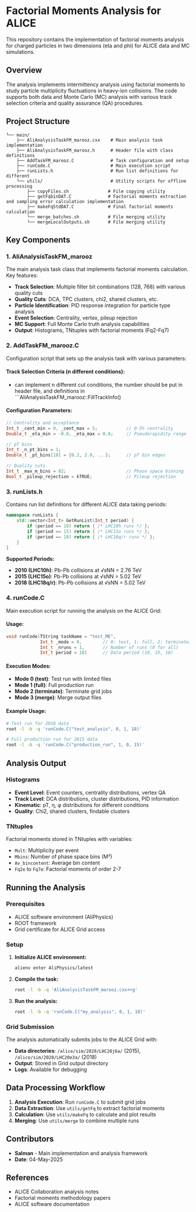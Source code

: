 # Factorial Moments Analysis for ALICE

This repository contains the implementation of factorial moments analysis for charged particles in two dimensions (eta and phi) for ALICE data and MC simulations.

## Overview

The analysis implements intermittency analysis using factorial moments to study particle multiplicity fluctuations in heavy-ion collisions. The code supports both data and Monte Carlo (MC) analysis with various track selection criteria and quality assurance (QA) procedures.

## Project Structure

```
└── main/
    ├── AliAnalysisTaskFM_marooz.cxx    # Main analysis task implementation
    ├── AliAnalysisTaskFM_marooz.h      # Header file with class definitions
    ├── AddTaskFM_marooz.C              # Task configuration and setup
    ├── runCode.C                       # Main execution script
    ├── runLists.h                      # Run list definitions for different 
    └── utils/                          # Utility scripts for offline processing
        ├── copyFiles.sh               # File copying utility
        ├── getFqbinDAT.C              # Factorial moments extraction and sampling error calculation implementation
        ├── makeFqStdDAT.C             # Final factorial moments calculation
        └── merge_batches.sh           # File merging utility
        └── mergeLocalOutputs.sh       # File merging utility
```

## Key Components

### 1. AliAnalysisTaskFM_marooz

The main analysis task class that implements factorial moments calculation. Key features:

- **Track Selection**: Multiple filter bit combinations (128, 768) with various quality cuts
- **Quality Cuts**: DCA, TPC clusters, chi2, shared clusters, etc.
- **Particle Identification**: PID response integration for particle type analysis
- **Event Selection**: Centrality, vertex, pileup rejection
- **MC Support**: Full Monte Carlo truth analysis capabilities
- **Output**: Histograms, TNtuples with factorial moments (Fq2-Fq7)

### 2. AddTaskFM_marooz.C

Configuration script that sets up the analysis task with various parameters:

#### **Track Selection Criteria (n different conditions):**
- can implement n different cut conditions, the number should be put in header file, and definitions in ```AliAnalysisTaskFM_marooz::FillTrackInfo()

#### **Configuration Parameters:**
```cpp
// Centrality and acceptance
Int_t _cent_min = 0, _cent_max = 5;           // 0-5% centrality
Double_t _eta_min = -0.8, _eta_max = 0.8;     // Pseudorapidity range

// pT bins
Int_t _n_pt_bins = 1;
Double_t _pt_bins[10] = {0.2, 2.0, ...};      // pT bin edges

// Quality cuts
Int_t _max_m_bins = 82;                       // Phase space binning
Bool_t _pileup_rejection = kTRUE;             // Pileup rejection
```

### 3. runLists.h

Contains run list definitions for different ALICE data taking periods:

```cpp
namespace runLists {
    std::vector<Int_t> GetRunList(Int_t period) {
        if (period == 10) return { /* LHC10h runs */ };
        if (period == 15) return { /* LHC15o runs */ };
        if (period == 18) return { /* LHC18q/r runs */ };
    }
}
```

**Supported Periods:**
- **2010 (LHC10h)**: Pb-Pb collisions at √sNN = 2.76 TeV
- **2015 (LHC15o)**: Pb-Pb collisions at √sNN = 5.02 TeV  
- **2018 (LHC18q/r)**: Pb-Pb collisions at √sNN = 5.02 TeV

### 4. runCode.C

Main execution script for running the analysis on the ALICE Grid:

#### **Usage:**
```cpp
void runCode(TString taskName = "test_ME",
             Int_t _mode = 0,        // 0: test, 1: full, 2: terminate, 3: merge
             Int_t _nruns = 1,       // Number of runs (0 for all)
             Int_t period = 18)      // Data period (10, 15, 18)
```

#### **Execution Modes:**
- **Mode 0 (test)**: Test run with limited files
- **Mode 1 (full)**: Full production run
- **Mode 2 (terminate)**: Terminate grid jobs
- **Mode 3 (merge)**: Merge output files

#### **Example Usage:**
```bash
# Test run for 2018 data
root -l -b -q 'runCode.C("test_analysis", 0, 1, 18)'

# Full production run for 2015 data
root -l -b -q 'runCode.C("production_run", 1, 0, 15)'
```

## Analysis Output

### Histograms
- **Event Level**: Event counters, centrality distributions, vertex QA
- **Track Level**: DCA distributions, cluster distributions, PID information
- **Kinematic**: pT, η, φ distributions for different conditions
- **Quality**: Chi2, shared clusters, findable clusters

### TNtuples
Factorial moments stored in TNtuples with variables:
- `Mult`: Multiplicity per event
- `Mbins`: Number of phase space bins (M²)
- `Av_bincontent`: Average bin content
- `Fq2e` to `Fq7e`: Factorial moments of order 2-7

## Running the Analysis

### Prerequisites
- ALICE software environment (AliPhysics)
- ROOT framework
- Grid certificate for ALICE Grid access

### Setup
1. **Initialize ALICE environment:**
   ```bash
   alienv enter AliPhysics/latest
   ```

2. **Compile the task:**
   ```bash
   root -l -b -q 'AliAnalysisTaskFM_marooz.cxx++g'
   ```

3. **Run the analysis:**
   ```bash
   root -l -b -q 'runCode.C("my_analysis", 0, 1, 18)'
   ```

### Grid Submission
The analysis automatically submits jobs to the ALICE Grid with:
- **Data directories**: `/alice/sim/2020/LHC20j6a/` (2015), `/alice/sim/2020/LHC20e3a/` (2018)
- **Output**: Stored in Grid output directory
- **Logs**: Available for debugging

## Data Processing Workflow

1. **Analysis Execution**: Run `runCode.C` to submit grid jobs
2. **Data Extraction**: Use `utils/getFq` to extract factorial moments
3. **Calculation**: Use `utils/makeFq` to calculate and plot results
4. **Merging**: Use `utils/merge` to combine multiple runs


## Contributors

- **Salman** - Main implementation and analysis framework
- **Date**: 04-May-2025

## References

- ALICE Collaboration analysis notes
- Factorial moments methodology papers
- ALICE software documentation 